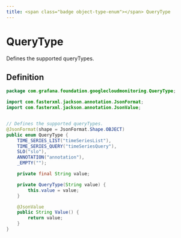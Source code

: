 ```yaml
---
title: <span class="badge object-type-enum"></span> QueryType
---
```

# <span class="badge object-type-enum"></span> QueryType

Defines the supported queryTypes.

## Definition

```java
package com.grafana.foundation.googlecloudmonitoring.QueryType;

import com.fasterxml.jackson.annotation.JsonFormat;
import com.fasterxml.jackson.annotation.JsonValue;


// Defines the supported queryTypes.
@JsonFormat(shape = JsonFormat.Shape.OBJECT)
public enum QueryType {
    TIME_SERIES_LIST("timeSeriesList"),
    TIME_SERIES_QUERY("timeSeriesQuery"),
    SLO("slo"),
    ANNOTATION("annotation"),
    _EMPTY("");

    private final String value;

    private QueryType(String value) {
        this.value = value;
    }

    @JsonValue
    public String Value() {
        return value;
    }
}

```
